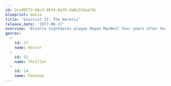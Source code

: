 ```yaml
---
id: 2ced0f72-66c3-46f4-8a76-4a0c243aa7dc
blueprint: movie
title: 'Exorcist II: The Heretic'
release_date: '1977-06-17'
overview: 'Bizarre nightmares plague Regan MacNeil four years after her possession and exorcism. Has the demon returned? And if so, can the combined faith and knowledge of a Vatican investigator and a hypnotic research specialist free her from its grasp?'
genres:
  -
    id: 27
    name: Horror
  -
    id: 53
    name: Thriller
  -
    id: 14
    name: Fantasy
---
```


